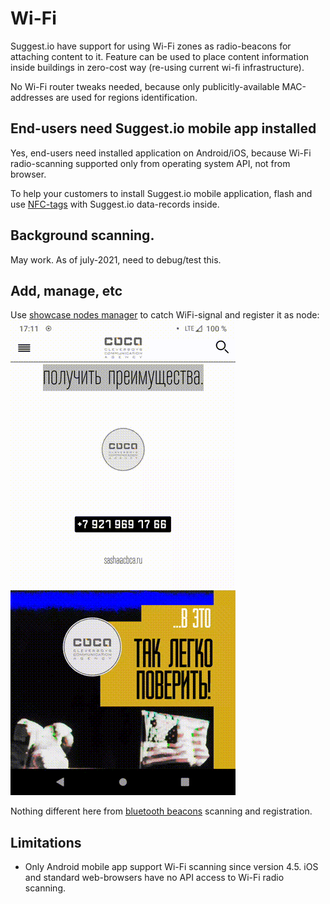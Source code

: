 # Wi-Fi

Suggest.io have support for using Wi-Fi zones as radio-beacons for attaching content to it.
Feature can be used to place content information inside buildings in zero-cost way
(re-using current wi-fi infrastructure).

No Wi-Fi router tweaks needed, because only publicitly-available MAC-addresses are used for regions identification.

## End-users need Suggest.io mobile app installed
Yes, end-users need installed application on Android/iOS, because Wi-Fi radio-scanning supported only
from operating system API, not from browser.

To help your customers to install Suggest.io mobile application, flash and use [NFC-tags](nfc.md)
with Suggest.io data-records inside.

## Background scanning.
May work. As of july-2021, need to debug/test this.

## Add, manage, etc
Use [showcase nodes manager](showcase/nodes.md#registering-radio-beacon) to catch WiFi-signal and register it as node:
![Register WiFi router as node](../images/showcase-nodes-register-wifi.gif)

Nothing different here from [bluetooth beacons](bluetooth-beacons.md) scanning and registration.

## Limitations
- Only Android mobile app support Wi-Fi scanning since version 4.5.
  iOS and standard web-browsers have no API access to Wi-Fi radio scanning.
